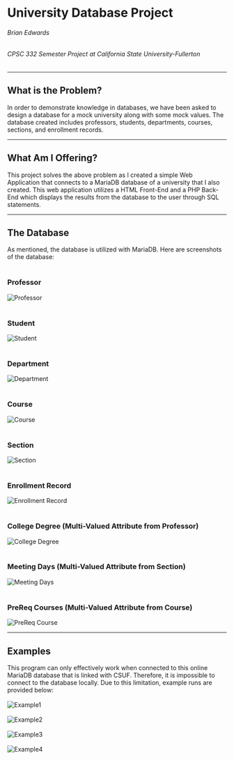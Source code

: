 # University Database Project
###### Brian Edwards
###### CPSC 332 Semester Project at California State University-Fullerton
---
## What is the Problem?
In order to demonstrate knowledge in databases, we have been asked to design a database for a mock university along with some mock values. The database created includes professors, students, departments, courses, sections, and enrollment records.

---
## What Am I Offering?
This project solves the above problem as I created a simple Web Application that connects to a MariaDB database of a university that I also created. This web application utilizes a HTML Front-End and a PHP Back-End which displays the results from the database to the user through SQL statements.

---
## The Database
As mentioned, the database is utilized with MariaDB. Here are screenshots of the database: <br/><br/>
### Professor
![Professor](https://github.com/brianedwards00/University-Database/blob/main/READ.ME%20Pictures/Professor.png)
<br/><br/>
### Student
![Student](https://github.com/brianedwards00/University-Database/blob/main/READ.ME%20Pictures/Student.png)
<br/><br/>
### Department
![Department](https://github.com/brianedwards00/University-Database/blob/main/READ.ME%20Pictures/Department.png)
<br/><br/>
### Course
![Course](https://github.com/brianedwards00/University-Database/blob/main/READ.ME%20Pictures/Course.png)
<br/><br/>
### Section
![Section](https://github.com/brianedwards00/University-Database/blob/main/READ.ME%20Pictures/Section.png)
<br/><br/>
### Enrollment Record
![Enrollment Record](https://github.com/brianedwards00/University-Database/blob/main/READ.ME%20Pictures/Enrollment.png)
<br/><br/>
### College Degree (Multi-Valued Attribute from Professor)
![College Degree](https://github.com/brianedwards00/University-Database/blob/main/READ.ME%20Pictures/College%20Degree.png)
<br/><br/>
### Meeting Days (Multi-Valued Attribute from Section)
![Meeting Days](https://github.com/brianedwards00/University-Database/blob/main/READ.ME%20Pictures/Meeting%20Days.png)
<br/><br/>
### PreReq Courses (Multi-Valued Attribute from Course)
![PreReq Course](https://github.com/brianedwards00/University-Database/blob/main/READ.ME%20Pictures/PreReq%20Courses.png)

---
## Examples
This program can only effectively work when connected to this online MariaDB database that is linked with CSUF. Therefore, it is impossible to connect to the database locally. Due to this limitation, example runs are provided below: <br/><br/>
![Example1](https://github.com/brianedwards00/University-Database/blob/main/READ.ME%20Pictures/Example%201.gif)
<br/><br/>
![Example2](https://github.com/brianedwards00/University-Database/blob/main/READ.ME%20Pictures/Example%202.gif)
<br/><br/>
![Example3](https://github.com/brianedwards00/University-Database/blob/main/READ.ME%20Pictures/Example%203.gif)
<br/><br/>
![Example4](https://github.com/brianedwards00/University-Database/blob/main/READ.ME%20Pictures/Example%204.gif)
